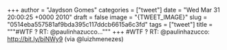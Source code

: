 
+++
author = "Jaydson Gomes"
categories = ["tweet"]
date = "Wed Mar 31 20:00:25 +0000 2010"
draft = false
image = "{TWEET_IMAGE}"
slug = "0514eba557581af9bda395c117ddcb6615a6c3fd"
tags = ["tweet"]
title = """#WTF ? RT: @paulinhazucco..."""
+++
#WTF ? RT: @paulinhazucco: http://bit.ly/biNWy9 (via @luizhmenezes)
